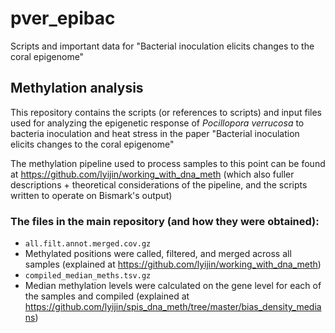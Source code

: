 # pver_epibac
Scripts and important data for "Bacterial inoculation elicits changes to the coral epigenome"

## Methylation analysis
This repository contains the scripts (or references to scripts) and input files used for analyzing the epigenetic response of *Pocillopora verrucosa* to bacteria inoculation and heat stress in the paper "Bacterial inoculation elicits changes to the coral epigenome"

The methylation pipeline used to process samples to this point can be found at https://github.com/lyijin/working_with_dna_meth (which also fuller descriptions + theoretical considerations of the pipeline, and the scripts written to operate on Bismark's output)

### The files in the main repository (and how they were obtained):
- `all.filt.annot.merged.cov.gz`
 - Methylated positions were called, filtered, and merged across all samples (explained at https://github.com/lyijin/working_with_dna_meth)
- `compiled_median_meths.tsv.gz`
 - Median methylation levels were calculated on the gene level for each of the samples and compiled (explained at https://github.com/lyijin/spis_dna_meth/tree/master/bias_density_medians)
